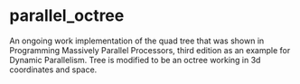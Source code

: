 # parallel_octree
An ongoing work implementation of the quad tree that was shown in Programming Massively Parallel Processors, third edition as an example for Dynamic Parallelism. Tree is modified to be an octree working in 3d coordinates and space. 
